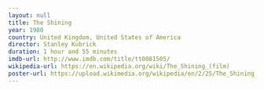 ```yaml
---
layout: null
title: The Shining
year: 1980
country: United Kingdom, United States of America
director: Stanley Kubrick
duration: 1 hour and 55 minutes
imdb-url: http://www.imdb.com/title/tt0081505/
wikipedia-url: https://en.wikipedia.org/wiki/The_Shining_(film)
poster-url: https://upload.wikimedia.org/wikipedia/en/2/25/The_Shining_poster.jpg
---
```

